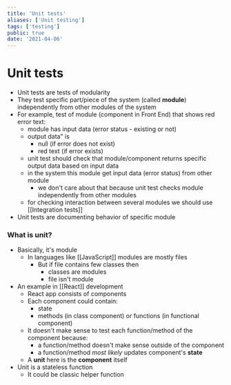 ```yaml
---
title: 'Unit tests'
aliases: ['Unit testing']
tags: ['testing']
public: true
date: '2021-04-06'
---
```


# Unit tests

- Unit tests are tests of modularity
- They test specific part/piece of the system (called **module**) independently from other modules of the system
- For example, test of module (component in Front End) that shows red error text:
	- module has input data (error status - existing or not)
	- output data" is
		-  null (if error does not exist)
		- red text (if error exists)
	- unit test should check that module/component returns specific output data based on input data
	- in the system this module get input data (error status) from other module
		- we don't care about that because unit test checks module independently from other modules
	- for checking interaction between several modules we should use [[Integration tests]]
- Unit tests are documenting behavior of specific module

### What is unit?

- Basically, it's module
	- In languages like [[JavaScript]] modules are mostly files
		- But if file contains few classes then
			- classes are modules
			- file isn't module
- An example in [[React]] development
	- React app consists of components
	- Each component could contain:
		- state
		- methods (in class component) or functions (in functional component)
	- It doesn't make sense to test each function/method of the component because:
		- a function/method doesn't make sense outside of the component
		- a function/method *most likely* updates component's **state**
	- A **unit** here is the **component** itself
- Unit is a stateless function
	- It could be classic helper function